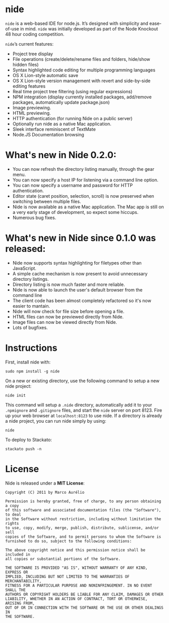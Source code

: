 nide
====

`nide` is a web-based IDE for node.js. It’s designed with simplicity and ease-of-use in mind.
`nide` was initially developed as part of the Node Knockout 48 hour coding competition.

`nide`’s current features:

- Project tree display
- File operations (create/delete/rename files and folders, hide/show hidden files)
- Syntax highlighted code editing for multiple programming languages
- OS X Lion-style automatic save
- OS X Lion-style version management with revert and side-by-side editing features
- Real time project tree filtering (using regular expressions)
- NPM integration (display currently installed packages, add/remove packages, automatically update package.json)
- Image previewing.
- HTML previewing.
- HTTP authentication (for running Nide on a public server)
- Optionally run nide as a native Mac application.
- Sleek interface reminiscent of TextMate
- Node.JS Documentation browsing

What's new in Nide 0.2.0:
=========================

- You can now refresh the directory listing manually, through the gear menu.
- You can now specify a host IP for listening via a command line option.
- You can now specify a username and password for HTTP authentication.
- Editor state (caret position, selection, scroll) is now preserved when switching between multiple files.
- Nide is now available as a native Mac application. The Mac app is still on a very early stage of development,
so expect some hiccups.
- Numerous bug fixes.

What's new in Nide since 0.1.0 was released:
============================================

- Nide now supports syntax highlighting for filetypes other than JavaScript.
- A simple cache mechanism is now present to avoid unnecessary directory listings.
- Directory listing is now much faster and more reliable.
- Nide is now able to launch the user's default browser from the command line
- The client code has been almost completely refactored so it's now easier to mantain.
- Nide will now check for file size before opening a file.
- HTML files can now be previewed directly from Nide.
- Image files can now be viewed directly from Nide.
- Lots of bugfixes.

Instructions
============

First, install nide with:

    sudo npm install -g nide

On a new or existing directory, use the following command to setup a new nide project:

    nide init

This command will setup a `.nide` directory, automatically add it to your `.npmignore`
and `.gitignore` files, and start the `nide` server on port 8123. Fire up your web browser
at `localhost:8123` to use nide. If a directory is already a nide project, you can run
nide simply by using:

    nide

To deploy to Stackato:

    stackato push -n

License
=======

Nide is released under a **MIT License**:

    Copyright (C) 2011 by Marco Aurélio
    
    Permission is hereby granted, free of charge, to any person obtaining a copy
    of this software and associated documentation files (the "Software"), to deal
    in the Software without restriction, including without limitation the rights
    to use, copy, modify, merge, publish, distribute, sublicense, and/or sell
    copies of the Software, and to permit persons to whom the Software is
    furnished to do so, subject to the following conditions:

    The above copyright notice and this permission notice shall be included in
    all copies or substantial portions of the Software.
    
    THE SOFTWARE IS PROVIDED "AS IS", WITHOUT WARRANTY OF ANY KIND, EXPRESS OR
    IMPLIED, INCLUDING BUT NOT LIMITED TO THE WARRANTIES OF MERCHANTABILITY,
    FITNESS FOR A PARTICULAR PURPOSE AND NONINFRINGEMENT. IN NO EVENT SHALL THE
    AUTHORS OR COPYRIGHT HOLDERS BE LIABLE FOR ANY CLAIM, DAMAGES OR OTHER
    LIABILITY, WHETHER IN AN ACTION OF CONTRACT, TORT OR OTHERWISE, ARISING FROM,
    OUT OF OR IN CONNECTION WITH THE SOFTWARE OR THE USE OR OTHER DEALINGS IN
    THE SOFTWARE.
